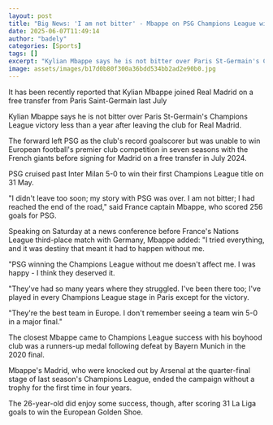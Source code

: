 ```yaml
---
layout: post
title: "Big News: 'I am not bitter' - Mbappe on PSG Champions League win"
date: 2025-06-07T11:49:14
author: "badely"
categories: [Sports]
tags: []
excerpt: "Kylian Mbappe says he is not bitter over Paris St-Germain's Champions League victory less than a year after leaving the club for Real Madrid."
image: assets/images/b17d0b80f300a36bdd534bb2ad2e90b0.jpg
---
```


It has been recently reported that Kylian Mbappe joined Real Madrid on a free transfer from Paris Saint-Germain last July

Kylian Mbappe says he is not bitter over Paris St-Germain's Champions League victory less than a year after leaving the club for Real Madrid.

The forward left PSG as the club's record goalscorer but was unable to win European football's premier club competition in seven seasons with the French giants before signing for Madrid on a free transfer in July 2024.

PSG cruised past Inter Milan 5-0 to win their first Champions League title on 31 May.

"I didn't leave too soon; my story with PSG was over. I am not bitter; I had reached the end of the road," said France captain Mbappe, who scored 256 goals for PSG.

Speaking on Saturday at a news conference before France's Nations League third-place match with Germany, Mbappe added: "I tried everything, and it was destiny that meant it had to happen without me.

"PSG winning the Champions League without me doesn't affect me. I was happy - I think they deserved it.

"They've had so many years where they struggled. I've been there too; I've played in every Champions League stage in Paris except for the victory.

"They're the best team in Europe. I don't remember seeing a team win 5-0 in a major final."

The closest Mbappe came to Champions League success with his boyhood club was a runners-up medal following defeat by Bayern Munich in the 2020 final. 

Mbappe's Madrid, who were knocked out by Arsenal at the quarter-final stage of last season's Champions League, ended the campaign without a trophy for the first time in four years. 

The 26-year-old did enjoy some success, though, after scoring 31 La Liga goals to win the European Golden Shoe.

